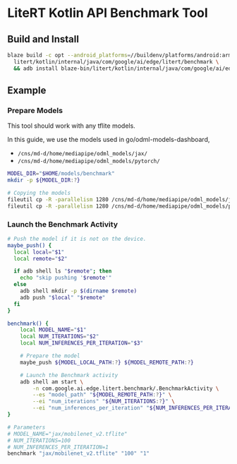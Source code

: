# LiteRT Kotlin API Benchmark Tool

## Build and Install

```sh
blaze build -c opt --android_platforms=//buildenv/platforms/android:arm64-v8a \
  litert/kotlin/internal/java/com/google/ai/edge/litert/benchmark \
  && adb install blaze-bin/litert/kotlin/internal/java/com/google/ai/edge/litert/benchmark/benchmark.apk
```

## Example

### Prepare Models

This tool should work with any tflite models.

In this guide, we use the models used in go/odml-models-dashboard,

- `/cns/md-d/home/mediapipe/odml_models/jax/`
- `/cns/md-d/home/mediapipe/odml_models/pytorch/`

```sh
MODEL_DIR="$HOME/models/benchmark"
mkdir -p ${MODEL_DIR:?}

# Copying the models
fileutil cp -R -parallelism 1280 /cns/md-d/home/mediapipe/odml_models/jax ${MODEL_DIR:?}
fileutil cp -R -parallelism 1280 /cns/md-d/home/mediapipe/odml_models/pytorch ${MODEL_DIR:?}
```

### Launch the Benchmark Activity

```sh
# Push the model if it is not on the device.
maybe_push() {
  local local="$1"
  local remote="$2"

  if adb shell ls "$remote"; then
    echo "skip pushing '$remote'"
  else
    adb shell mkdir -p $(dirname $remote)
    adb push "$local" "$remote"
  fi
}

benchmark() {
    local MODEL_NAME="$1"
    local NUM_ITERATIONS="$2"
    local NUM_INFERENCES_PER_ITERATION="$3"

    # Prepare the model
    maybe_push ${MODEL_LOCAL_PATH:?} ${MODEL_REMOTE_PATH:?}

    # Launch the Benchmark activity
    adb shell am start \
        -n com.google.ai.edge.litert.benchmark/.BenchmarkActivity \
        --es "model_path" "${MODEL_REMOTE_PATH:?}" \
        --ei "num_iterations" "${NUM_ITERATIONS:?}" \
        --ei "num_inferences_per_iteration" "${NUM_INFERENCES_PER_ITERATION:?}"
}

# Parameters
# MODEL_NAME="jax/mobilenet_v2.tflite"
# NUM_ITERATIONS=100
# NUM_INFERENCES_PER_ITERATION=1
benchmark "jax/mobilenet_v2.tflite" "100" "1"
```
